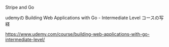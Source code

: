  Stripe and Go 
 
udemyの Building Web Applications with Go - Intermediate Level コースの写経

https://www.udemy.com/course/building-web-applications-with-go-intermediate-level/
